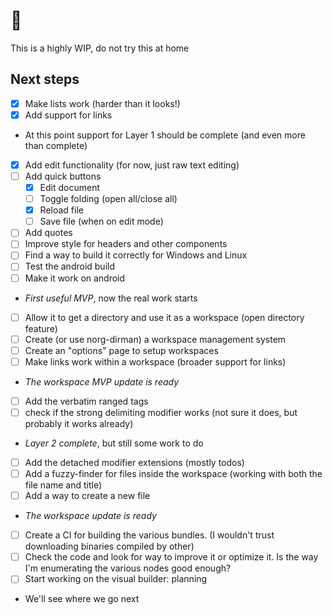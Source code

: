 # 🤫
This is a highly WIP, do not try this at home

## Next steps
- [x] Make lists work (harder than it looks!)
- [x] Add support for links
- At this point support for Layer 1 should be complete (and even more than complete)
- [x] Add edit functionality (for now, just raw text editing)
- [ ] Add quick buttons
  - [x] Edit document
  - [ ] Toggle folding (open all/close all)
  - [x] Reload file
  - [ ] Save file (when on edit mode)
- [ ] Add quotes
- [ ] Improve style for headers and other components
- [ ] Find a way to build it correctly for Windows and Linux
- [ ] Test the android build
- [ ] Make it work on android
- *First useful MVP*, now the real work starts
- [ ] Allow it to get a directory and use it as a workspace (open directory feature)
- [ ] Create (or use norg-dirman) a workspace management system
- [ ] Create an "options" page to setup workspaces
- [ ] Make links work within a workspace (broader support for links)
- *The workspace MVP update is ready*
- [ ] Add the verbatim ranged tags
- [ ] check if the strong delimiting modifier works (not sure it does, but probably it works already)
- *Layer 2 complete*, but still some work to do
- [ ] Add the detached modifier extensions (mostly todos)
- [ ] Add a fuzzy-finder for files inside the workspace (working with both the file name and title)
- [ ] Add a way to create a new file
- *The workspace update is ready*
- [ ] Create a CI for building the various bundles. (I wouldn't trust downloading binaries compiled by other)
- [ ] Check the code and look for way to improve it or optimize it. Is the way I'm enumerating the various nodes good enough?
- [ ] Start working on the visual builder: planning
- We'll see where we go next
